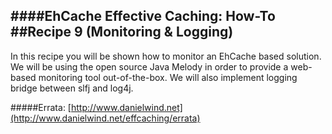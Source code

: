 ####EhCache Effective Caching: How-To
##Recipe 9 (Monitoring & Logging)
---
In this recipe you will be shown how to monitor an EhCache based solution. We will be using the open source Java Melody in order to provide a web-based monitoring tool out-of-the-box. We will also implement logging bridge between slfj and log4j.   

#####Errata: [http://www.danielwind.net](http://www.danielwind.net/effcaching/errata)